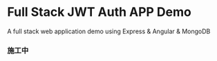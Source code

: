 # Full Stack JWT Auth APP Demo
A full stack web application demo using Express &amp; Angular &amp; MongoDB
### 施工中
 
